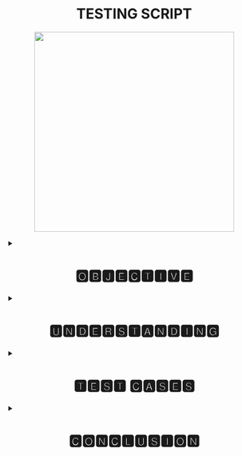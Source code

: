 <h1 align="center">TESTING SCRIPT</h1>
<p align="center">
<img src="https://github.com/additivats01/tasks/blob/master/Images/testing.jpg" height=400 >
</p>
<details>
<summary><h1 align="center">🅾🅱🅹🅴🅲🆃🅸🆅🅴</h1></summary>
objective of testing script :
  
 We have to create a testing script for our script.sh 

* The output of the  script which we have to check  should appear as 
  ```
      Name    : abc 
      Average : aa
      Sum     : bb
  ```
* To analyse the script is reliable 
* The script created is fully operational and working as per requirement
</details>

<details>
 <summary><h1 align="center">🆄🅽🅳🅴🆁🆂🆃🅰🅽🅳🅸🅽🅶</h1></summary>
<p align=center> We have to create a new script which is  used to test the script.sh  according to different test cases with status. So that we can know how much reliable is our script and working as per requirement.</p>
  
  # Check Parameters

|Sno|Checkpoints|Condition|
   |:----:|:----:|:----:|
   |1|To Check script is running on another systems or not|Pass or Fail|
   |2|To Check if the two downloaded files are in CSV format or not| Pass or Fail|
   |3|To verify the Generated output is in the desired `Name`, `Sum`, `Average` or not|Pass or fail|
   |4|If adding the Extra columns or rows will make the script to run and generate desired output|Pass or Fail|
   |5|If Config file is linked to the Script and logs are generated for the script|Pass or Fail|
 </details>
 
   <!---|Sr No.|Test Cases|Condition|
   |:----:|:----:|:----:|
   |`1`|To check if the link which is used to download the speadsheets is accurate and  working or not| Pass or Fail|
   |`2`|To check if the user pass blank URL then script exited with the output error| Pass or Fail|
   |`3`|To check if the two downloaded files are in CSV format or not| Pass or Fail|
   |`4`|To check script  generate the required data from csv file i.e name, avg and sum t|Pass or fail|
   |`5`|If Config file is linked to the Script and logs are generated for the script|Pass or Fail|
   |`6`|If adding the Extra columns or rows will make the script to run and generate desired output|Pass or Fail|
 </details>
--->
  
  <details>
 <summary><h1 align="center">🆃🅴🆂🆃 🅲🅰🆂🅴🆂</h1></summary>
  <h2> 𝓣𝓔𝓢𝓣 𝓒𝓐𝓢𝓔𝓢 𝓪𝓻𝓮 𝓶𝓮𝓷𝓽𝓲𝓸𝓷𝓮𝓭 𝓫𝓮𝓵𝓸𝔀 : </h2>


|  Test Case|   Test Scenario |   Test Description|  Expected Results |  Actual Results | PASS/FAIL  |
| :------------: | :------------: | :------------: | :------------: | :------------: | :------------: |
|`T1`| Test Script will run on all devices| Test script is reliable and run on all devices | Running on all devices| `PASS`|
|`T2`| Comparing without changes| Comparing outputs of both the file without any changes in the spreadsheet| Same output of both the file  | Same output  | `PASS` |
|`T2`|  Adding Column | Comparing output generated by our testscript   | Differenent in output value because of column inserted| Different output  | `PASS`|
|`T3` | Adding Row  |  Comparing output after adding a row | Different in output because of column inserted | Different output  | `PASS` |
  </details>

<details>
 <summary><h1 align="center">🅲🅾🅽🅲🅻🆄🆂🅸🅾🅽</h1></summary>
  <h2>𝕎𝕖 𝕙𝕒𝕧𝕖 𝕤𝕦𝕔𝕔𝕖𝕤𝕤𝕗𝕦𝕝𝕝𝕪 𝕔𝕠𝕞𝕡𝕒𝕣𝕖𝕕 𝕥𝕙𝕖 𝕠𝕦𝕡𝕦𝕥 𝕚𝕟 𝕕𝕚𝕗𝕗𝕖𝕣𝕖𝕟𝕥 𝕤𝕔𝕖𝕟𝕒𝕣𝕚𝕠𝕤 𝕠𝕗 𝕤𝕔𝕣𝕚𝕡.𝕤𝕙 𝕨𝕚𝕥𝕙 𝕠𝕦𝕣 𝕥𝕖𝕤𝕥𝕤𝕔𝕣𝕚𝕡𝕥.𝕤𝕙</h2>


